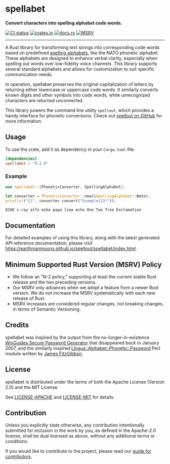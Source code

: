 # spellabet

**Convert characters into spelling alphabet code words.**

[![CI status](https://img.shields.io/github/actions/workflow/status/EarthmanMuons/spellout/rust.yml?event=merge_group&label=ci&logo=github)](https://github.com/EarthmanMuons/spellout/actions?query=event%3Amerge_group)
[![crates.io](https://img.shields.io/crates/v/spellabet)](https://crates.io/crates/spellabet/)
[![docs.rs](https://img.shields.io/docsrs/spellabet)](https://docs.rs/spellabet/0.2.0/spellabet/)
[![MSRV](https://img.shields.io/badge/rust-1.64%2B-blue)](https://doc.rust-lang.org/cargo/reference/manifest.html#the-rust-version-field)

---

A Rust library for transforming text strings into corresponding code words based
on predefined [spelling alphabets][], like the NATO phonetic alphabet. These
alphabets are designed to enhance verbal clarity, especially when spelling out
words over low-fidelity voice channels. This library supports several standard
alphabets and allows for customization to suit specific communication needs.

In operation, spellabet preserves the original capitalization of letters by
returning either lowercase or uppercase code words. It similarly converts known
digits and other symbols into code words, while unrecognized characters are
returned unconverted.

This library powers the command line utility `spellout`, which provides a handy
interface for phonetic conversions. Check out [spellout on GitHub][] for more
information.

[spelling alphabets]: https://en.wikipedia.org/wiki/Spelling_alphabet
[spellout on GitHub]: https://github.com/EarthmanMuons/spellout/

## Usage

To use the crate, add it as dependency in your `Cargo.toml` file:

```toml
[dependencies]
spellabet = "0.2.0"
```

### Example

```rust
use spellabet::{PhoneticConverter, SpellingAlphabet};

let converter = PhoneticConverter::new(&SpellingAlphabet::Nato);
println!("{}", converter.convert("Example123!"));
```

```
ECHO x-ray alfa mike papa lima echo One Two Tree Exclamation
```

## Documentation

For detailed examples of using this library, along with the latest generated API
reference documentation, please visit
<https://earthmanmuons.github.io/spellout/spellabet/index.html>.

## Minimum Supported Rust Version (MSRV) Policy

- We follow an "N-2 policy," supporting at least the current stable Rust release
  and the two preceding versions.
- Our MSRV only advances when we adopt a feature from a newer Rust version. We
  do not increase the MSRV systematically with each new release of Rust.
- MSRV increases are considered regular changes, not breaking changes, in terms
  of Semantic Versioning.

## Credits

spellabet was inspired by the output from the no-longer-in-existence [WinGuides
Secure Password Generator][WinGuides] that disappeared back in January 2007, and
the similarly inspired [Lingua::Alphabet::Phonetic::Password][Lingua] Perl
module written by [James FitzGibbon][@jf647].

[WinGuides]:
  https://web.archive.org/web/20070106073206/www.winguides.com/security/password.php
[Lingua]: https://github.com/jf647/Lingua-Alphabet-Phonetic-Password/
[@jf647]: https://github.com/jf647/

## License

spellabet is distributed under the terms of both the Apache License (Version
2.0) and the MIT License.

See [LICENSE-APACHE][] and [LICENSE-MIT][] for details.

[LICENSE-APACHE]:
  https://github.com/EarthmanMuons/spellout/blob/main/LICENSE-APACHE
[LICENSE-MIT]: https://github.com/EarthmanMuons/spellout/blob/main/LICENSE-MIT

## Contribution

Unless you explicitly state otherwise, any contribution intentionally submitted
for inclusion in the work by you, as defined in the Apache-2.0 license, shall be
dual licensed as above, without any additional terms or conditions.

If you would like to contribute to the project, please read our [guide for
contributors][CONTRIBUTING.md].

[CONTRIBUTING.md]:
  https://github.com/EarthmanMuons/spellout/blob/main/CONTRIBUTING.md
